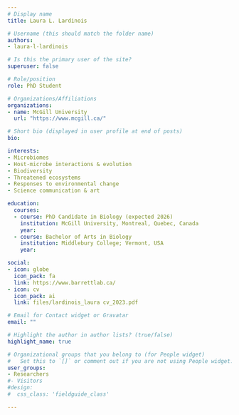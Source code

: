 ```yaml
---
# Display name
title: Laura L. Lardinois

# Username (this should match the folder name)
authors:
- laura-l-lardinois

# Is this the primary user of the site?
superuser: false

# Role/position
role: PhD Student

# Organizations/Affiliations
organizations:
- name: McGill University
  url: "https://www.mcgill.ca/"

# Short bio (displayed in user profile at end of posts)
bio: 

interests:
- Microbiomes
- Host-microbe interactions & evolution
- Biodiversity
- Threatened ecosystems
- Responses to environmental change
- Science communication & art

education:
  courses:
  - course: PhD Candidate in Biology (expected 2026)
    institution: McGill University, Montreal, Quebec, Canada
    year:
  - course: Bachelor of Arts in Biology
    institution: Middlebury College; Vermont, USA
    year:

social:
- icon: globe
  icon_pack: fa
  link: https://www.barrettlab.ca/
- icon: cv
  icon_pack: ai
  link: files/lardinois_laura cv_2023.pdf

# Email for Contact widget or Gravatar
email: ""

# Highlight the author in author lists? (true/false)
highlight_name: true

# Organizational groups that you belong to (for People widget)
#   Set this to `[]` or comment out if you are not using People widget.
user_groups:
- Researchers
#- Visitors
#design:
#  css_class: 'fieldguide_class' 

---
```


